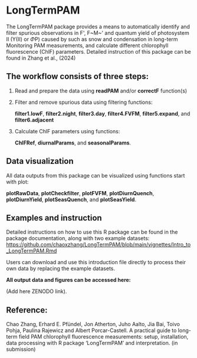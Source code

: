 # LongTermPAM

The LongTermPAM package provides a means to automatically identify and filter spurious observations in F', F~M~' and quantum yield of photosystem II (Y(II) or $\Phi$P) caused by such as snow and condensation in long-term Monitoring PAM measurements, and calculate different chlorophyll fluorescence (ChlF) parameters. Detailed instruction of this package can be found in Zhang et al., (2024)

## The workflow consists of three steps:

1.  Read and prepare the data using **readPAM** and/or **correctF** function(s)

2.  Filter and remove spurious data using filtering functions:

    **filter1.lowF**, **filter2.night**, **filter3.day**, **filter4.FVFM**, **filter5.expand**, and **filter6.adjacent**

3.  Calculate ChlF parameters using functions:

    **ChlFRef**, **diurnalParams**, and **seasonalParams**.

## Data visualization

All data outputs from this package can be visualized using functions start with plot:

**plotRawData**, **plotCheckfilter**, **plotFVFM**, **plotDiurnQuench**, **plotDiurnYield**, **plotSeasQuench**, and **plotSeasYield**.

## Examples and instruction

Detailed instructions on how to use this R package can be found in the package documentation, along with two example datasets: <https://github.com/chaoxzhang/LongTermPAM/blob/main/vignettes/Intro_to_LongTermPAM.Rmd>

Users can download and use this introduction file directly to process their own data by replacing the example datasets.

**All output data and figures can be accessed here:**

(Add here ZENODO link).

## Reference:

Chao Zhang, Erhard E. Pfündel, Jon Atherton, Juho Aalto, Jia Bai, Toivo Pohja, Paulina Rajewicz and Albert Porcar-Castell. A practical guide to long-term field PAM chlorophyll fluorescence measurements: setup, installation, data processing with R package ‘LongTermPAM’ and interpretation. (in submission)
